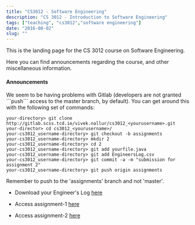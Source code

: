 ```yaml
---
title: "CS3012 - Software Engineering"
description: "CS 3012 - Introduction to Software Engineering"
tags: ["teaching", "cs3012","software engineering"]
date: "2016-08-02"
slug: ""
---
```


This is the landing page for the CS 3012 course on Software Engineering.
<!--more-->
Here you can find announcements regarding the course, and other miscellaneous
information.

#### Announcements

<p> We seem to be having problems with Gitlab (developers are not granted 
```push``` access to the master branch, by default). You can get around this 
with the following set of commands:

```
your-directory> git clone http://gitlab.scss.tcd.ie/vivek.nallur/cs3012_<yourusername>.git
your-director> cd cs3012_<yourusername>/
your-cs3012_username-directory> git checkout -b assignments
your-cs3012_username-directory> mkdir 2
your-cs3012_username-directory> cd 2
your-cs3012_username-directory> git add yourfile.java
your-cs3012_username-directory> git add EngineersLog.csv
your-cs3012_username-directory> git commit -a -m "submission for assignment 2"
your-cs3012_username-directory> git push origin assignments
```

Remember to push to the 'assignments' branch and not 'master'. 


* Download your Engineer's Log [here](/misc/EngineerLog.csv)

* Access assignment-1 [here](/misc/ricebugs.pdf)
* Access assignment-2 [here](/misc/assignment-2.pdf)
